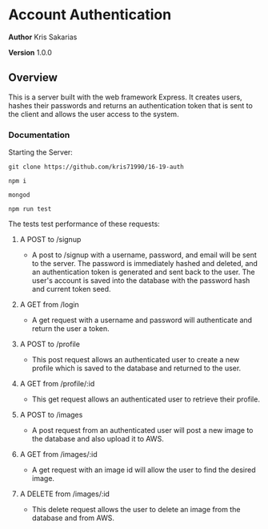 # Account Authentication

**Author** Kris Sakarias

**Version** 1.0.0 

## Overview
This is a server built with the web framework Express. It creates users, hashes their passwords and returns an authentication token that is sent to the client and allows the user access to the system. 

### Documentation
Starting the Server:

```
git clone https://github.com/kris71990/16-19-auth

npm i

mongod

npm run test
```

The tests test performance of these requests:

1. A POST to /signup
    - A post to /signup with a username, password, and email will be sent to the server. The password is immediately hashed and deleted, and an authentication token is generated and sent back to the user. The user's account is saved into the database with the password hash and current token seed.

2. A GET from /login
    - A get request with a username and password will authenticate and return the user a token.

3. A POST to /profile
    - This post request allows an authenticated user to create a new profile which is saved to the database and returned to the user.

4. A GET from /profile/:id
    - This get request allows an authenticated user to retrieve their profile.

5. A POST to /images
    - A post request from an authenticated user will post a new image to the database and also upload it to AWS.

6. A GET from /images/:id
    - A get request with an image id will allow the user to find the desired image.

7. A DELETE from /images/:id
    - This delete request allows the user to delete an image from the database and from AWS.